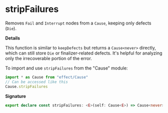 # stripFailures

Removes `Fail` and `Interrupt` nodes from a `Cause`, keeping only defects
(`Die`).

**Details**

This function is similar to `keepDefects` but returns a `Cause<never>`
directly, which can still store `Die` or finalizer-related defects. It's
helpful for analyzing only the irrecoverable portion of the error.

To import and use `stripFailures` from the "Cause" module:

```ts
import * as Cause from "effect/Cause"
// Can be accessed like this
Cause.stripFailures
```

**Signature**

```ts
export declare const stripFailures: <E>(self: Cause<E>) => Cause<never>
```
